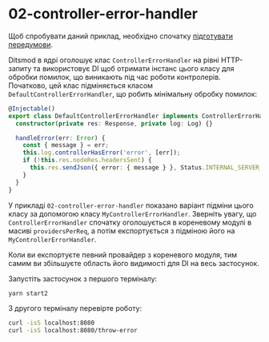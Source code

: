 # 02-controller-error-handler

Щоб спробувати даний приклад, необхідно спочатку [підготувати передумови](./prerequisite).

Ditsmod в ядрі оголошує клас `ControllerErrorHandler` на рівні HTTP-запиту та використовує DI щоб
отримати інстанс цього класу для обробки помилок, що виникають під час роботи контролерів.
Початково, цей клас підміняється класом `DefaultControllerErrorHandler`, що робить мінімальну
обробку помилок:

```ts
@Injectable()
export class DefaultControllerErrorHandler implements ControllerErrorHandler {
  constructor(private res: Response, private log: Log) {}

  handleError(err: Error) {
    const { message } = err;
    this.log.controllerHasError('error', [err]);
    if (!this.res.nodeRes.headersSent) {
      this.res.sendJson({ error: { message } }, Status.INTERNAL_SERVER_ERROR);
    }
  }
}
```

У прикладі `02-controller-error-handler` показано варіант підміни цього класу за допомогою класу
`MyControllerErrorHandler`. Зверніть увагу, що `ControllerErrorHandler` спочатку оголошується в
кореневому модулі в масиві `providersPerReq`, а потім експортується з підміною його на
`MyControllerErrorHandler`.

Коли ви експортуєте певний провайдер з кореневого модуля, тим самим ви збільшуєте область
його видимості для DI на весь застосунок.

Запустіть застосунок з першого терміналу:

```bash
yarn start2
```

З другого терміналу перевірте роботу:

```bash
curl -isS localhost:8080
curl -isS localhost:8080/throw-error
```
